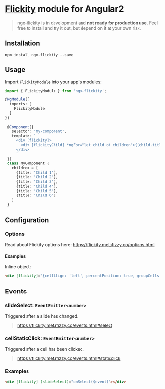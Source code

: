 # [Flickity](https://flickity.metafizzy.co/) module for Angular2

> ngx-flickity is in development and **not ready for production use**.
> Feel free to install and try it out, but depend on it at your own risk.

## Installation

`npm install ngx-flickity --save`

## Usage

Import `FlickityModule` into your app's modules:

``` typescript
import { FlickityModule } from 'ngx-flickity';

@NgModule({
  imports: [
    FlickityModule
  ]
})
```

```typescript
 @Component({
   selector: 'my-component',
   template: `
     <div [flickity]>
       <div [flickityChild] *ngFor="let child of children">{{child.title}}</div>
     </div>
     `
 })
 class MyComponent {
   children = [
     {title: 'Child 1'},
     {title: 'Child 2'},
     {title: 'Child 3'},
     {title: 'Child 4'},
     {title: 'Child 5'},
     {title: 'Child 6'}
   ]
 }
 ```
 
## Configuration

### Options
Read about Flickity options here: https://flickity.metafizzy.co/options.html

#### Examples

Inline object:
```html
<div [flickity]="{cellAlign: 'left', percentPosition: true, groupCells: true}"></div>
```

## Events
### slideSelect: `EventEmitter<number>`
Triggered after a slide has changed.
>https://flickity.metafizzy.co/events.html#select

### cellStaticClick: `EventEmitter<number>`
Triggered after a cell has been clicked.
>https://flickity.metafizzy.co/events.html#staticclick

### Examples
```html
<div [flickity] (slideSelect)="onSelect($event)"></div>
```
